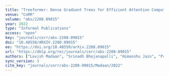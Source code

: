 ```yaml
---
title: "Treeformer: Dense Gradient Trees for Efficient Attention Computation."
venue: "CoRR"
volume: "abs/2208.09015"
year: 2022
type: "Informal Publications"
access: "open"
key: "journals/corr/abs-2208-09015"
doi: "10.48550/ARXIV.2208.09015"
ee: "https://doi.org/10.48550/arXiv.2208.09015"
url: "https://dblp.org/rec/journals/corr/abs-2208-09015"
authors: ["Lovish Madaan", "Srinadh Bhojanapalli", "Himanshu Jain", "Prateek Jain"]
sync_version: 3
cite_key: "journals/corr/abs-2208-09015/Madaan/2022"
---
```

